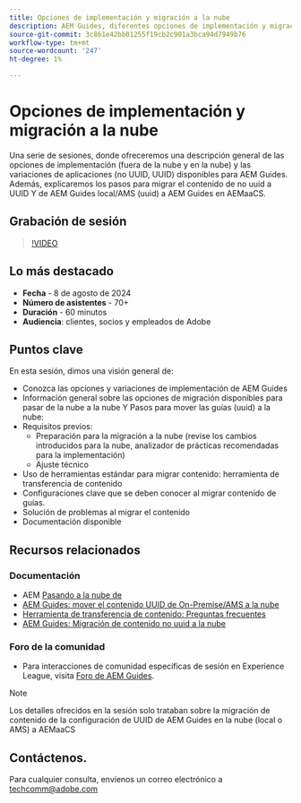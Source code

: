 ```yaml
---
title: Opciones de implementación y migración a la nube
description: AEM Guides, diferentes opciones de implementación y migración de contenido de la configuración local a AEMaaCS
source-git-commit: 3c861e42bb01255f19cb2c901a3bca94d7949b76
workflow-type: tm+mt
source-wordcount: '247'
ht-degree: 1%

---
```


# Opciones de implementación y migración a la nube

Una serie de sesiones, donde ofreceremos una descripción general de las opciones de implementación (fuera de la nube y en la nube) y las variaciones de aplicaciones (no UUID, UUID) disponibles para AEM Guides.
Además, explicaremos los pasos para migrar el contenido de no uuid a UUID Y de AEM Guides local/AMS (uuid) a AEM Guides en AEMaaCS.



## Grabación de sesión

>[!VIDEO](https://video.tv.adobe.com/v/3432624/content-migration-uuid-migration?quality=12&learn=on)



## Lo más destacado

- **Fecha** - 8 de agosto de 2024
- **Número de asistentes** - 70+
- **Duración** - 60 minutos
- **Audiencia**: clientes, socios y empleados de Adobe


## Puntos clave

En esta sesión, dimos una visión general de:
- Conozca las opciones y variaciones de implementación de AEM Guides
- Información general sobre las opciones de migración disponibles para pasar de la nube a la nube
Y Pasos para mover las guías (uuid) a la nube:
- Requisitos previos:
   - Preparación para la migración a la nube (revise los cambios introducidos para la nube, analizador de prácticas recomendadas para la implementación)
   - Ajuste técnico
- Uso de herramientas estándar para migrar contenido: herramienta de transferencia de contenido
- Configuraciones clave que se deben conocer al migrar contenido de guías.
- Solución de problemas al migrar el contenido
- Documentación disponible



## Recursos relacionados

### Documentación

- AEM [Pasando a la nube de](https://experienceleague.adobe.com/en/docs/experience-manager-cloud-service/content/migration-journey/getting-started)
- [AEM Guides: mover el contenido UUID de On-Premise/AMS a la nube](https://experienceleague.corp.adobe.com/docs/experience-manager-guides/using/install-guide/cs-ig/migrate-con-cs/migrate-on-premise-content-cloud.html)
- [Herramienta de transferencia de contenido: Preguntas frecuentes](https://experienceleague.adobe.com/en/docs/experience-manager-learn/cloud-service/migration/moving-to-aem-as-a-cloud-service/content-migration/faq)
- [AEM Guides: Migración de contenido no uuid a la nube](https://experienceleague.corp.adobe.com/docs/experience-manager-guides/using/install-guide/on-prem-ig/content-migration/migrate-uuid-non-uuid.html)

### Foro de la comunidad

- Para interacciones de comunidad específicas de sesión en Experience League, visita [Foro de AEM Guides](https://experienceleaguecommunities.adobe.com/t5/experience-manager-guides/bd-p/xml-documentation-discussions).


>[!NOTE]
>
> Los detalles ofrecidos en la sesión solo trataban sobre la migración de contenido de la configuración de UUID de AEM Guides en la nube (local o AMS) a AEMaaCS



## Contáctenos.

Para cualquier consulta, envíenos un correo electrónico a <techcomm@adobe.com>
